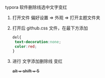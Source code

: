 typora 软件删除线选中文字变红

1. 打开文件 偏好设置 => 外观 => 打开主题文件夹

2. 打开后 github.css 文件，在最下方添加 

   ```css
   del{
   	text-decoration:none;
   	color:red;
   }
   ```


3. 进行 文字添加删除线 变红

    ~~alt + shift + 5~~

